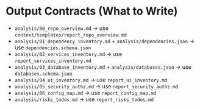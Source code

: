 # Output Contracts (What to Write)

- `analysis/00_repo_overview.md` → use `context/templates/report_repo_overview.md`
- `analysis/01_dependency_inventory.md` + `analysis/dependencies.json` → use `dependencies.schema.json`
- `analysis/02_services_inventory.md` → use `report_services_inventory.md`
- `analysis/03_database_inventory.md` + `analysis/databases.json` → use `databases.schema.json`
- `analysis/04_ui_inventory.md` → use `report_ui_inventory.md`
- `analysis/05_security_authz.md` → use `report_security_authz.md`
- `analysis/06_config_map.md` → use `report_config_map.md`
- `analysis/risks_todos.md` → use `report_risks_todos.md`
